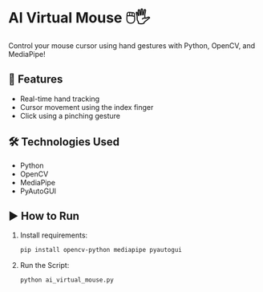 # AI Virtual Mouse 🖱️🖐️

Control your mouse cursor using hand gestures with Python, OpenCV, and MediaPipe!

## 🔧 Features
- Real-time hand tracking
- Cursor movement using the index finger
- Click using a pinching gesture

## 🛠️ Technologies Used
- Python
- OpenCV
- MediaPipe
- PyAutoGUI

## ▶️ How to Run
1. Install requirements:
   ```bash
   pip install opencv-python mediapipe pyautogui
   
2. Run the Script:
   ```bash
   python ai_virtual_mouse.py
